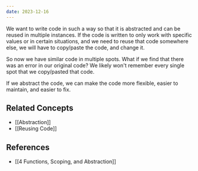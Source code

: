 ```yaml
---
date: 2023-12-16
---
```



We want to write code in such a way so that it is abstracted and can be reused in multiple instances. If the code is written to only work with specific values or in certain situations, and we need to reuse that code somewhere else, we will have to copy/paste the code, and change it. 

So now we have similar code in multiple spots. What if we find that there was an error in our original code? We likely won't remember every single spot that we copy/pasted that code. 

If we abstract the code, we can make the code more flexible, easier to maintain, and easier to fix. 

## Related Concepts
- [[Abstraction]]
- [[Reusing Code]]

## References
- [[4 Functions, Scoping, and Abstraction]]